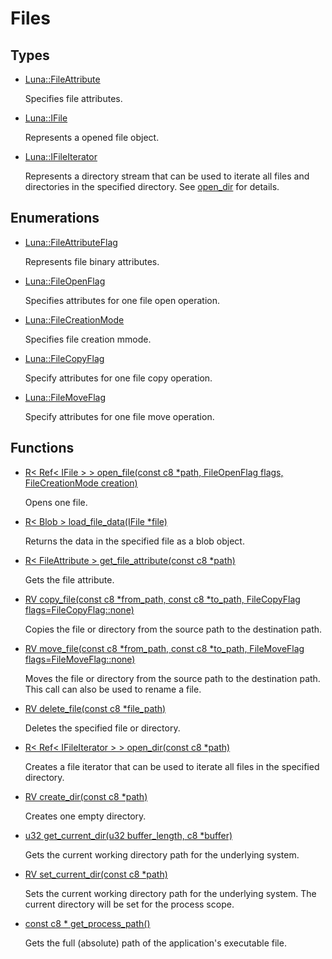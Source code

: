 # Files
## Types
* [Luna::FileAttribute](struct_luna_1_1_file_attribute.md)

    Specifies file attributes. 


* [Luna::IFile](struct_luna_1_1_i_file.md)

    Represents a opened file object. 


* [Luna::IFileIterator](struct_luna_1_1_i_file_iterator.md)

    Represents a directory stream that can be used to iterate all files and directories in the specified directory. See [open_dir](group___runtime_file_1ga7a98d4ebd233ae412f59326e7e51af14.md) for details. 


## Enumerations
* [Luna::FileAttributeFlag](group___runtime_file_1gaabba864469d3eddd3ad511d82a10d2fa.md)

    Represents file binary attributes. 

* [Luna::FileOpenFlag](group___runtime_file_1gaa6e577ca0057e9e199efe810f7876d3d.md)

    Specifies attributes for one file open operation. 

* [Luna::FileCreationMode](group___runtime_file_1ga191cbeed882d989eae99623be3fd60d3.md)

    Specifies file creation mmode. 

* [Luna::FileCopyFlag](group___runtime_file_1ga962b4537444d213445aa995acbfd667b.md)

    Specify attributes for one file copy operation. 

* [Luna::FileMoveFlag](group___runtime_file_1ga1c21e7a50d0ce43bee48a939a2b7ab4b.md)

    Specify attributes for one file move operation. 

## Functions
* [R< Ref< IFile > > open_file(const c8 *path, FileOpenFlag flags, FileCreationMode creation)](group___runtime_file_1gac58018b1b29fb266021f23592cc864e2.md)

    Opens one file. 

* [R< Blob > load_file_data(IFile *file)](group___runtime_file_1gab709b1bf8a06e1a9246b72566789181d.md)

    Returns the data in the specified file as a blob object. 

* [R< FileAttribute > get_file_attribute(const c8 *path)](group___runtime_file_1ga91b8113efb2471820d683bb2cfacdb06.md)

    Gets the file attribute. 

* [RV copy_file(const c8 *from_path, const c8 *to_path, FileCopyFlag flags=FileCopyFlag::none)](group___runtime_file_1gaadaeff79e86e7dedf1ececda9f02e4e8.md)

    Copies the file or directory from the source path to the destination path. 

* [RV move_file(const c8 *from_path, const c8 *to_path, FileMoveFlag flags=FileMoveFlag::none)](group___runtime_file_1ga1e4a037bfade99aee7028bcced878edd.md)

    Moves the file or directory from the source path to the destination path. This call can also be used to rename a file. 

* [RV delete_file(const c8 *file_path)](group___runtime_file_1ga2cd87aeda1bc96a0141f10208ccbf2fb.md)

    Deletes the specified file or directory. 

* [R< Ref< IFileIterator > > open_dir(const c8 *path)](group___runtime_file_1ga7a98d4ebd233ae412f59326e7e51af14.md)

    Creates a file iterator that can be used to iterate all files in the specified directory. 

* [RV create_dir(const c8 *path)](group___runtime_file_1gabb8938ea556e26b6ba025786d0fbfaf9.md)

    Creates one empty directory. 

* [u32 get_current_dir(u32 buffer_length, c8 *buffer)](group___runtime_file_1gaef6a98ebbc81d069386bc889b345774d.md)

    Gets the current working directory path for the underlying system. 

* [RV set_current_dir(const c8 *path)](group___runtime_file_1ga1d1db0602d90a54a2beb1318be009c23.md)

    Sets the current working directory path for the underlying system. The current directory will be set for the process scope. 

* [const c8 * get_process_path()](group___runtime_file_1gab7c97dde34657264bfd5f1c6a6bd3a0d.md)

    Gets the full (absolute) path of the application's executable file. 

